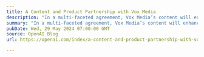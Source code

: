 ```yaml
---
title: A Content and Product Partnership with Vox Media
description: "In a multi-faceted agreement, Vox Media’s content will enhance the output of OpenAI’s ChatGPT, and the company will build on OpenAI’s technology to develop products to better serve its audiences and advertisers."
summary: "In a multi-faceted agreement, Vox Media’s content will enhance the output of OpenAI’s ChatGPT, and the company will build on OpenAI’s technology to develop products to better serve its audiences and advertisers."
pubDate: Wed, 29 May 2024 07:00:00 GMT
source: OpenAI Blog
url: https://openai.com/index/a-content-and-product-partnership-with-vox-media

---
```


